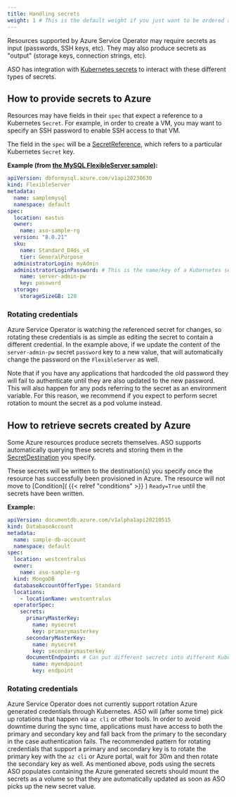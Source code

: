 ```yaml
---
title: Handling secrets
weight: 1 # This is the default weight if you just want to be ordered alphabetically
---
```


Resources supported by Azure Service Operator may require secrets as input (passwords, SSH keys, etc).
They may also produce secrets as "output" (storage keys, connection strings, etc). 

ASO has integration with [Kubernetes secrets](https://kubernetes.io/docs/concepts/configuration/secret/) to interact with 
these different types of secrets.

## How to provide secrets to Azure
Resources may have fields in their `spec` that expect a reference to a Kubernetes `Secret`. 
For example, in order to create a VM, you may want to specify an SSH password to enable SSH access to that VM.

The field in the `spec` will be a [SecretReference](https://pkg.go.dev/github.com/Azure/azure-service-operator/v2/pkg/genruntime#SecretReference),
which refers to a particular Kubernetes `Secret` key.

**Example (from [the MySQL FlexibleServer sample](https://github.com/Azure/azure-service-operator/blob/main/v2/samples/dbformysql/v1api20230630/v1api20230630_flexibleserver.yaml)):**
```yaml
apiVersion: dbformysql.azure.com/v1api20230630
kind: FlexibleServer
metadata:
  name: samplemysql
  namespace: default
spec:
  location: eastus
  owner:
    name: aso-sample-rg
  version: "8.0.21"
  sku:
    name: Standard_D4ds_v4
    tier: GeneralPurpose
  administratorLogin: myAdmin
  administratorLoginPassword: # This is the name/key of a Kubernetes secret in the same namespace
    name: server-admin-pw
    key: password
  storage:
    storageSizeGB: 128
```

### Rotating credentials

Azure Service Operator is watching the referenced secret for changes, so rotating these credentials is as simple as 
editing the secret to contain a different credential. In the example above, if we update the content of 
the `server-admin-pw` secret `password` key to a new value, that will automatically change the password on the
`FlexibleServer` as well.

Note that if you have any applications that hardcoded the old password they will fail to authenticate until they
are also updated to the new password. This will also happen for any pods referring to the secret as an environment variable.
For this reason, we recommend if you expect to perform secret rotation to mount the secret as a pod volume instead.

## How to retrieve secrets created by Azure

Some Azure resources produce secrets themselves. ASO supports automatically querying these secrets 
and storing them in the [SecretDestination](https://pkg.go.dev/github.com/Azure/azure-service-operator/v2/pkg/genruntime#SecretDestination) you specify.

These secrets will be written to the destination(s) you specify once the resource has successfully been provisioned in Azure.
The resource will not move to [Condition]( {{< relref "conditions" >}} ) `Ready=True` 
until the secrets have been written.

**Example:**
```yaml
apiVersion: documentdb.azure.com/v1alpha1api20210515
kind: DatabaseAccount
metadata:
  name: sample-db-account
  namespace: default
spec:
  location: westcentralus
  owner:
    name: aso-sample-rg
  kind: MongoDB
  databaseAccountOfferType: Standard
  locations:
    - locationName: westcentralus
  operatorSpec:
    secrets:
      primaryMasterKey:
        name: mysecret
        key: primarymasterkey
      secondaryMasterKey:
        name: mysecret
        key: secondarymasterkey
      documentEndpoint: # Can put different secrets into different Kubernetes secrets, if desired
        name: myendpoint
        key: endpoint
```

### Rotating credentials

Azure Service Operator does not currently support rotation Azure generated credentials through Kubernetes.
ASO will (after some time) pick up rotations that happen via `az cli` or other tools. In order to avoid downtime
during the sync time, applications must have access to both the primary and secondary key and fall back from the 
primary to the secondary in the case authentication fails.
The recommended pattern for rotating credentials that support a primary and secondary key is to rotate the primary key with the `az cli` or Azure portal,
wait for 30m and then rotate the secondary key as well. As mentioned above, pods using the secrets ASO populates containing the
Azure generated secrets should mount the secrets as a volume so that they are automatically updated as soon as ASO picks up the new secret
value.  

